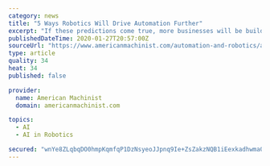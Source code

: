 ```yaml
---
category: news
title: "5 Ways Robotics Will Drive Automation Further"
excerpt: "If these predictions come true, more businesses will be building AI components into their products because they'll realize that doing so is necessary to remain competitive. Consequently, customers will start to see that purchasing an industrial robot with AI capability is a budget-pleasing option to drive new productivity. Industrial robotics ..."
publishedDateTime: 2020-01-27T20:57:00Z
sourceUrl: "https://www.americanmachinist.com/automation-and-robotics/article/21121441/5-ways-robotics-will-drive-automation-further-manufacturing-trends"
type: article
quality: 34
heat: 34
published: false

provider:
  name: American Machinist
  domain: americanmachinist.com

topics:
  - AI
  - AI in Robotics

secured: "wnYe8ZLqbqDO0hmpKqmfqP1DzNsyeoJJpnq9Ie+ZsZakzNQB1iEexkadhwma0+GRfXeDOPkXMX3sqnrcXw1ZAK5kZYtnE8WUtFfC/gf/xJX1Nv8OSWw53EmCagB/1WB34G43z3nk8RjuqQVzxET6y+tfmJnlu12jQJDhEVHHQeWSMPSB8auqQlMG6PBboSUvObhrEwkUr7+nz/+adOIsfsULQR7AmYWq6sayYK33+4I8AZ2cMCjyhJwQBTYlj4oxuwXBp3sF6J41BqICbgJ/HUSuqHFIhcP4vEPqk3rKRzUs+T6j1ODEhph2gu4j9e3iMUHQeK8kUEaNVP1yNl62AAobBYy97Egn8XZEmto0VG0PNbKUMdjPcTx3IH/EYhcHrtoIYq8ueYlajmTQGjKqwUcgJvP2W8eBJY9CDah6g3UIP/84SryyZ1FQOGIlYNrSponXaQIxynFY9N6tgSinEW7kBYfQkGHP4gcHtFC+Pnk=;XMUGYMERZNwY478jN3+3yA=="
---
```


